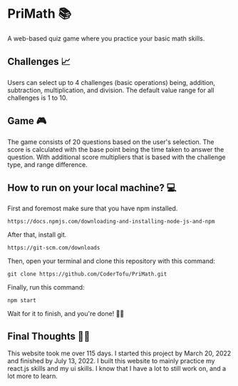 # PriMath 📚
A web-based quiz game where you practice your basic math skills.

## Challenges 📈
Users can select up to 4 challenges (basic operations) being, addition, subtraction, multiplication, and division.
The default value range for all challenges is 1 to 10.

## Game 🎮
The game consists of 20 questions based on the user's selection.
The score is calculated with the base point being the time taken to answer the question.
With additional score multipliers that is based with the challenge type, and range difference.

## How to run on your local machine? 💻
First and foremost make sure that you have npm installed.

`https://docs.npmjs.com/downloading-and-installing-node-js-and-npm`

After that, install git. 

`https://git-scm.com/downloads`

Then, open your terminal and clone this repository with this command:

`git clone https://github.com/CoderTofu/PriMath.git`

Finally, run this command:

`npm start`

Wait for it to finish, and you're done! 🎉🎉

## Final Thoughts 🤔💭
This website took me over 115 days. I started this project by March 20, 2022 and finished by July 13, 2022.
I built this website to mainly practice my react.js skills and my ui skills.
I know that I have a lot to still work on, and a lot more to learn.
